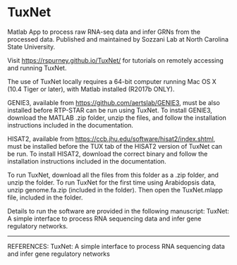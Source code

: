 # TuxNet
Matlab App to process raw RNA-seq data and infer GRNs from the processed data. Published and maintained by Sozzani Lab at North Carolina State University.

Visit https://rspurney.github.io/TuxNet/ for tutorials on remotely accessing and running TuxNet.

The use of TuxNet locally requires a 64-bit computer running Mac OS X (10.4 Tiger or later), with Matlab installed (R2017b ONLY).

GENIE3, available from https://github.com/aertslab/GENIE3, must be also installed before RTP-STAR can be run using TuxNet. To install GENIE3, download the MATLAB .zip folder, unzip the files, and follow the installation instructions included in the documentation.

HISAT2, available from https://ccb.jhu.edu/software/hisat2/index.shtml, must be installed before the TUX tab of the HISAT2 version of TuxNet can be run. To install HISAT2, download the correct binary and follow the installation instructions included in the documentation.

To run TuxNet, download all the files from this folder as a .zip folder, and unzip the folder. To run TuxNet for the first time using Arabidopsis data, unzip genome.fa.zip (included in the folder). Then open the TuxNet.mlapp file, included in the folder.   

Details to run the software are provided in the following manuscript:
TuxNet: A simple interface to process RNA sequencing data and infer gene regulatory networks.

----------------------------------------------------------------------------------------------------------------------------
REFERENCES:
TuxNet: A simple interface to process RNA sequencing data and infer gene regulatory networks
